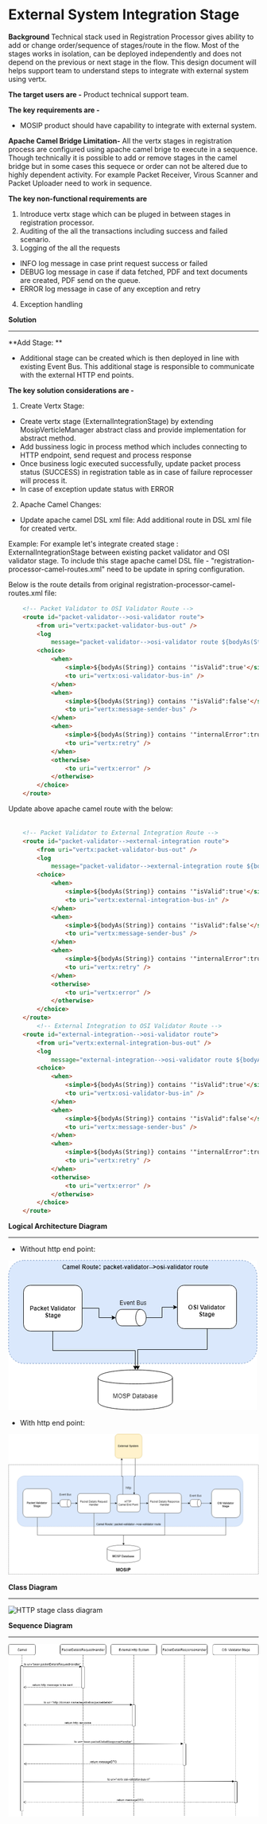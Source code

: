 
# External System Integration Stage 

**Background**
Technical stack used in Registration Processor gives ability to add or change order/sequence of stages/route in the flow. Most of the stages works in isolation, can be deployed independently and does not depend on the previous or next stage in the flow. This design document will helps support team to understand steps to integrate with external system using vertx.

**The target users are -**
Product technical support team.

**The key requirements are -**
-	MOSIP product should have capability to integrate with external system.

**Apache Camel Bridge Limitation-**
All the vertx stages in registration process are configured using apache camel brige to execute in a sequence. Though technically it is possible to add or remove stages in the camel bridge but in some cases this sequece or order can not be altered due to highly dependent activity. For example Packet Receiver, Virous Scanner and Packet Uploader need to work in sequence. 

**The key non-functional requirements are**
1.	Introduce vertx stage which can be pluged in between stages in registration processor.
2.  Auditing of the all the transactions including success and failed scenario.
3.	Logging of the all the requests
- 	INFO log message in case print request success or failed
- 	DEBUG log message in case if data fetched, PDF and text documents are created, PDF send on the queue.
- 	ERROR log message in case of any exception and retry
4.	Exception handling


**Solution**

------------

**Add Stage: **

- Additional stage can be created which is then deployed in line with existing Event Bus.
This additional stage is responsible to communicate with the external HTTP end points.

**The key solution considerations are -**
1.	Create Vertx Stage:
- Create vertx stage (ExternalIntegrationStage) by extending MosipVerticleManager abstract class and provide implementation for abstract method. 
- Add bussiness logic in process method which includes connecting to HTTP endpoint, send request and process response
- Once business logic executed successfully, update packet process status (SUCCESS) in registration table as in case of failure reprocesser will process it.
- In case of exception update status with ERROR

2.	Apache Camel Changes:
- 	Update apache camel DSL xml file:
Add additional route in DSL xml file for created vertx. 

Example: For example let's integrate created stage : ExternalIntegrationStage between existing packet validator and OSI validator stage. To include this stage apache camel DSL file - "registration-processor-camel-routes.xml" need to be update in spring configuration.
	
Below is the route details from original registration-processor-camel-routes.xml file:

```html
	<!-- Packet Validator to OSI Validator Route -->
	<route id="packet-validator-->osi-validator route">
		<from uri="vertx:packet-validator-bus-out" />
		<log
			message="packet-validator-->osi-validator route ${bodyAs(String)}" />
		<choice>
			<when>
				<simple>${bodyAs(String)} contains '"isValid":true'</simple>
				<to uri="vertx:osi-validator-bus-in" />
			</when>
			<when>
				<simple>${bodyAs(String)} contains '"isValid":false'</simple>
				<to uri="vertx:message-sender-bus" />
			</when>
			<when>
				<simple>${bodyAs(String)} contains '"internalError":true'</simple>
				<to uri="vertx:retry" />
			</when>
			<otherwise>
				<to uri="vertx:error" />
			</otherwise>
		</choice>
	</route>
```
Update above apache camel route with the below:

```html

	<!-- Packet Validator to External Integration Route -->
	<route id="packet-validator-->external-integration route">
		<from uri="vertx:packet-validator-bus-out" />
		<log
			message="packet-validator-->external-integration route ${bodyAs(String)}" />
		<choice>
			<when>
				<simple>${bodyAs(String)} contains '"isValid":true'</simple>
				<to uri="vertx:external-integration-bus-in" />
			</when>
			<when>
				<simple>${bodyAs(String)} contains '"isValid":false'</simple>
				<to uri="vertx:message-sender-bus" />
			</when>
			<when>
				<simple>${bodyAs(String)} contains '"internalError":true'</simple>
				<to uri="vertx:retry" />
			</when>
			<otherwise>
				<to uri="vertx:error" />
			</otherwise>
		</choice>
	</route>
		<!-- External Integration to OSI Validator Route -->
	<route id="external-integration-->osi-validator route">
		<from uri="vertx:external-integration-bus-out" />
		<log
			message="external-integration-->osi-validator route ${bodyAs(String)}" />
		<choice>
			<when>
				<simple>${bodyAs(String)} contains '"isValid":true'</simple>
				<to uri="vertx:osi-validator-bus-in" />
			</when>
			<when>
				<simple>${bodyAs(String)} contains '"isValid":false'</simple>
				<to uri="vertx:message-sender-bus" />
			</when>
			<when>
				<simple>${bodyAs(String)} contains '"internalError":true'</simple>
				<to uri="vertx:retry" />
			</when>
			<otherwise>
				<to uri="vertx:error" />
			</otherwise>
		</choice>
	</route>

```

**Logical Architecture Diagram**



------------
- Without http end point:

![HTTP stage diagram](_images/registration_external_without_http_integration.png)

- With http end point:

![HTTP stage diagram](_images/registration_external_with_http_integration.png)


**Class Diagram**

------------

![HTTP stage class diagram](_images/http_stage_class_diagram.png)

**Sequence Diagram**

------------

![Reprocess sequence diagram](_images/http_stage_seq_diagram.png)
